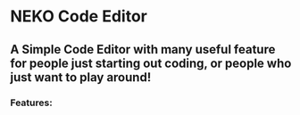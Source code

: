 # NEKO Code Editor

## A Simple Code Editor with many useful feature for people just starting out coding, or people who just want to play around!

### Features:

#### 
